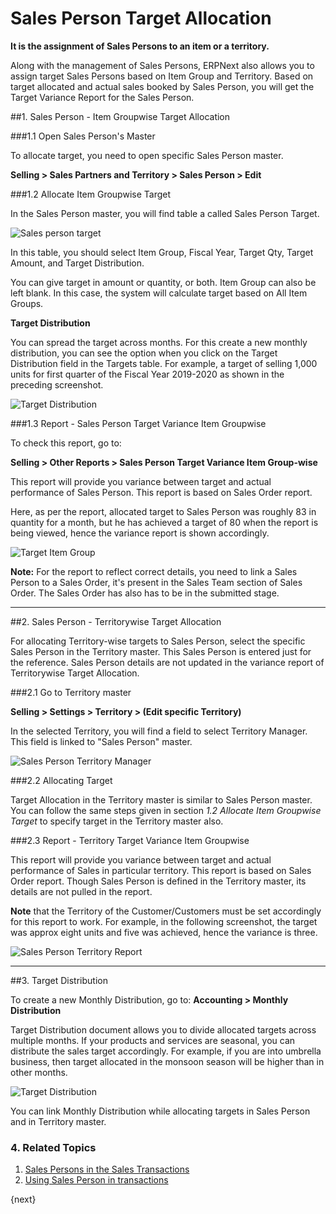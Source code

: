 <!-- add-breadcrumbs -->
# Sales Person Target Allocation

**It is the assignment of Sales Persons to an item or a territory.**

Along with the management of Sales Persons, ERPNext also allows you to assign target Sales Persons based on Item Group and Territory. Based on target allocated and actual sales booked by Sales Person, you will get the Target Variance Report for the Sales Person.

##1. Sales Person - Item Groupwise Target Allocation

###1.1 Open Sales Person's Master

To allocate target, you need to open specific Sales Person master.

**Selling > Sales Partners and Territory > Sales Person > Edit**

###1.2 Allocate Item Groupwise Target

In the Sales Person master, you will find table a called Sales Person Target.

<img class="screenshot" alt="Sales person target" src="{{docs_base_url}}/v13/assets/img/selling/sales-person-target-item-group.png">

In this table, you should select Item Group, Fiscal Year, Target Qty, Target Amount, and Target Distribution.

You can give target in amount or quantity, or both. Item Group can also be left blank. In this case, the system will calculate target based on All Item Groups.

**Target Distribution**

You can spread the target across months. For this create a new monthly distribution, you can see the option when you click on the Target Distribution field in the Targets table. For example, a target of selling 1,000 units for first quarter of the Fiscal Year 2019-2020 as shown in the preceding screenshot.

<img class="screenshot" alt="Target Distribution" src="{{docs_base_url}}/v13/assets/img/selling/sales-person-target-distribution.png">

###1.3 Report - Sales Person Target Variance Item Groupwise

To check this report, go to:

**Selling > Other Reports > Sales Person Target Variance Item Group-wise**

This report will provide you variance between target and actual performance of Sales Person. This report is based on Sales Order report.

Here, as per the report, allocated target to Sales Person was roughly 83 in quantity for a month, but he has achieved a target of 80 when the report is being viewed, hence the variance report is shown accordingly.

<img class="screenshot" alt="Target Item Group" src="{{docs_base_url}}/v13/assets/img/selling/sales-person-item-group-report.png">

**Note:** For the report to reflect correct details, you need to link a Sales Person to a Sales Order, it's present in the Sales Team section of Sales Order. The Sales Order has also has to be in the submitted stage.

---

##2. Sales Person - Territorywise Target Allocation

For allocating Territory-wise targets to Sales Person, select the specific Sales Person in the Territory master. This Sales Person is entered just for the reference. Sales Person details are not updated in the variance report of Territorywise Target Allocation.

###2.1 Go to Territory master

**Selling > Settings > Territory > (Edit specific Territory)**

In the selected Territory, you will find a field to select Territory Manager. This field is linked to "Sales Person" master.

<img class="screenshot" alt="Sales Person Territory Manager" src="{{docs_base_url}}/v13/assets/img/selling/sales-person-territory-manager.png">

###2.2 Allocating Target

Target Allocation in the Territory master is similar to Sales Person master. You can follow the same steps given in section _1.2 Allocate Item Groupwise Target_ to specify target in the Territory master also.

###2.3 Report - Territory Target Variance Item Groupwise

This report will provide you variance between target and actual performance of Sales in particular territory. This report is based on Sales Order report. Though Sales Person is defined in the Territory master, its details are not pulled in the report.

**Note** that the Territory of the Customer/Customers must be set accordingly for this report to work. For example, in the following screenshot, the target was approx eight units and five was achieved, hence the variance is three.

<img class="screenshot" alt="Sales Person Territory Report" src="{{docs_base_url}}/v13/assets/img/selling/sales-person-territory-report.png">

---

##3. Target Distribution

To create a new Monthly Distribution, go to:
**Accounting > Monthly Distribution**

Target Distribution document allows you to divide allocated targets across multiple months. If your products and services are seasonal, you can distribute the sales target accordingly. For example, if you are into umbrella business, then target allocated in the monsoon season will be higher than in other months.

<img class="screenshot" alt="Target Distribution" src="{{docs_base_url}}/v13/assets/img/selling/target-distribution.png">

You can link Monthly Distribution while allocating targets in Sales Person and in Territory master.

### 4. Related Topics
1. [Sales Persons in the Sales Transactions](/docs/v13/user/manual/en/selling/articles/sales-persons-in-the-sales-transactions)
1. [Using Sales Person in transactions](/docs/v13/user/manual/en/selling/articles/sales-persons-in-the-sales-transactions)

{next}

